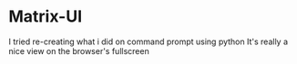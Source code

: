 # Matrix-UI

I tried re-creating what i did on command prompt using python 
It's really a nice view on the browser's fullscreen 
